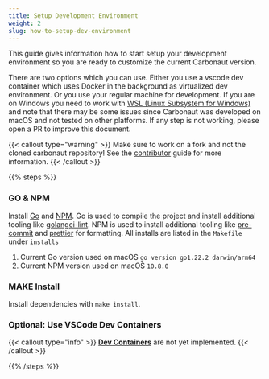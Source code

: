 ```yaml
---
title: Setup Development Environment
weight: 2
slug: how-to-setup-dev-environment
---
```


This guide gives information how to start setup your development environment so you are ready to customize the current Carbonaut version.

There are two options which you can use. Either you use a vscode dev container which uses Docker in the background as virtualized dev environment. Or you use your regular machine for development. If you are on Windows you need to work with [WSL (Linux Subsystem for Windows)](https://learn.microsoft.com/en-us/windows/wsl/install) and note that there may be some issues since Carbonaut was developed on macOS and not tested on other platforms. If any step is not working, please open a PR to improve this document.

{{< callout type="warning" >}}
Make sure to work on a fork and not the cloned carbonaut repository! See the [contributor](/docs/contributing/) guide for more information.
{{< /callout >}}

{{% steps %}}

### GO & NPM

Install [Go](https://go.dev/doc/install) and [NPM](https://docs.npmjs.com/downloading-and-installing-node-js-and-npm). Go is used to compile the project and install additional tooling like [golangci-lint](https://github.com/golangci/golangci-lint). NPM is used to install additional tooling like [pre-commit](https://pre-commit.com/) and [prettier](https://prettier.io/) for formatting. All installs are listed in the `Makefile` under `installs`
1. Current Go version used on macOS `go version go1.22.2 darwin/arm64`
2. Current NPM version used on macOS `10.8.0`
### MAKE Install

Install dependencies with `make install`.

### Optional: Use VSCode Dev Containers

{{< callout type="info" >}}
   [**Dev Containers**](https://code.visualstudio.com/docs/devcontainers/containers) are not yet implemented.
{{< /callout >}}

{{% /steps %}}

